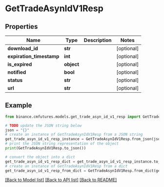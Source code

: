 # GetTradeAsynIdV1Resp


## Properties

Name | Type | Description | Notes
------------ | ------------- | ------------- | -------------
**download_id** | **str** |  | [optional] 
**expiration_timestamp** | **int** |  | [optional] 
**is_expired** | **object** |  | [optional] 
**notified** | **bool** |  | [optional] 
**status** | **str** |  | [optional] 
**url** | **str** |  | [optional] 

## Example

```python
from binance.cmfutures.models.get_trade_asyn_id_v1_resp import GetTradeAsynIdV1Resp

# TODO update the JSON string below
json = "{}"
# create an instance of GetTradeAsynIdV1Resp from a JSON string
get_trade_asyn_id_v1_resp_instance = GetTradeAsynIdV1Resp.from_json(json)
# print the JSON string representation of the object
print(GetTradeAsynIdV1Resp.to_json())

# convert the object into a dict
get_trade_asyn_id_v1_resp_dict = get_trade_asyn_id_v1_resp_instance.to_dict()
# create an instance of GetTradeAsynIdV1Resp from a dict
get_trade_asyn_id_v1_resp_from_dict = GetTradeAsynIdV1Resp.from_dict(get_trade_asyn_id_v1_resp_dict)
```
[[Back to Model list]](../README.md#documentation-for-models) [[Back to API list]](../README.md#documentation-for-api-endpoints) [[Back to README]](../README.md)


